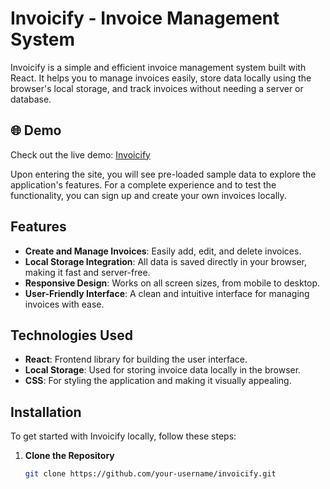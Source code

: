 # Invoicify - Invoice Management System

Invoicify is a simple and efficient invoice management system built with React. It helps you to manage invoices easily, store data locally using the browser's local storage, and track invoices without needing a server or database.

## 🌐 Demo

Check out the live demo: [Invoicify](https://invoiciify.netlify.app)

Upon entering the site, you will see pre-loaded sample data to explore the application's features. For a complete experience and to test the functionality, you can sign up and create your own invoices locally.

## Features

- **Create and Manage Invoices**: Easily add, edit, and delete invoices.
- **Local Storage Integration**: All data is saved directly in your browser, making it fast and server-free.
- **Responsive Design**: Works on all screen sizes, from mobile to desktop.
- **User-Friendly Interface**: A clean and intuitive interface for managing invoices with ease.

## Technologies Used

- **React**: Frontend library for building the user interface.
- **Local Storage**: Used for storing invoice data locally in the browser.
- **CSS**: For styling the application and making it visually appealing.

## Installation

To get started with Invoicify locally, follow these steps:

1. **Clone the Repository**

   ```bash
   git clone https://github.com/your-username/invoicify.git


